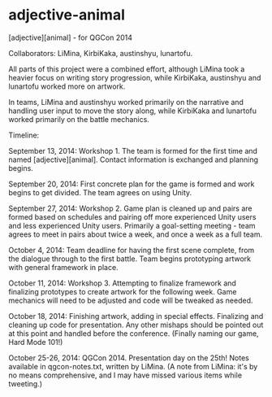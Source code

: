 adjective-animal
================

[adjective][animal] - for QGCon 2014

Collaborators: LiMina, KirbiKaka, austinshyu, lunartofu.

All parts of this project were a combined effort, although LiMina took a heavier focus on writing story progression, while KirbiKaka, austinshyu and lunartofu worked more on artwork.

In teams, LiMina and austinshyu worked primarily on the narrative and handling user input to move the story along, while KirbiKaka and lunartofu worked primarily on the battle mechanics.

Timeline:

September 13, 2014: Workshop 1. The team is formed for the first time and named [adjective][animal]. Contact information is exchanged and planning begins.

September 20, 2014: First concrete plan for the game is formed and work begins to get divided. The team agrees on using Unity.

September 27, 2014: Workshop 2. Game plan is cleaned up and pairs are formed based on schedules and pairing off more experienced Unity users and less experienced Unity users. Primarily a goal-setting meeting - team agrees to meet in pairs about twice a week, and once a week as a full team.

October 4, 2014: Team deadline for having the first scene complete, from the dialogue through to the first battle. Team begins prototyping artwork with general framework in place.

October 11, 2014: Workshop 3. Attempting to finalize framework and finalizing prototypes to create artwork for the following week. Game mechanics will need to be adjusted and code will be tweaked as needed.

October 18, 2014: Finishing artwork, adding in special effects. Finalizing and cleaning up code for presentation. Any other mishaps should be pointed out at this point and handled before the conference. (Finally naming our game, Hard Mode 101!)

October 25-26, 2014: QGCon 2014. Presentation day on the 25th! Notes available in qgcon-notes.txt, written by LiMina. (A note from LiMina: it's by no means comprehensive, and I may have missed various items while tweeting.)

